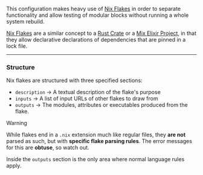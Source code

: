 This configuration makes heavy use of [Nix Flakes](https://nixos.wiki/wiki/flakes) in order to separate functionality and allow testing of modular blocks without running a whole system rebuild.

[Nix Flakes](https://nixos.wiki/wiki/flakes) are a similar concept to a [Rust Crate](https://doc.rust-lang.org/book/ch07-01-packages-and-crates.html) or a [Mix Elixir Project](https://hexdocs.pm/mix/1.12/Mix.html), in that they allow declarative declarations of dependencies that are pinned in a lock file.

---
### Structure
Nix flakes are structured with three specified sections:
- `description` -> A textual description of the flake's purpose
- `inputs` -> A list of input URLs of other flakes to draw from
- `outputs` -> The modules, attributes or executables produced from the flake.

> [!warning]
> While flakes end in a `.nix` extension much like regular files, they **are not** parsed as such, but with **specific flake parsing rules**. The error messages for this are **obtuse**, so watch out.
> 
> Inside the `outputs` section is the only area where normal language rules apply.